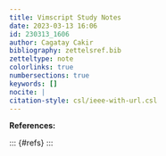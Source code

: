 ```yaml
---
title: Vimscript Study Notes 
date: 2023-03-13 16:06
id: 230313_1606
author: Cagatay Cakir
bibliography: zettelsref.bib
zetteltype: note
colorlinks: true
numbersections: true
keywords: []
nocite: |
citation-style: csl/ieee-with-url.csl
---
```


<!---tags:dummy:references:-->

**References:**

::: {#refs}
:::
